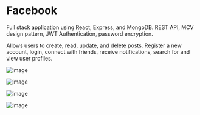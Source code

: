 # Facebook

Full stack application using React, Express, and MongoDB. REST API, MCV design pattern, JWT Authentication, password encryption.

Allows users to create, read, update, and delete posts. Register a new account, login, connect with friends, receive notifications, search for and view user profiles.

![image](https://user-images.githubusercontent.com/88868021/173198527-1d726299-0f19-4657-8c1e-4738971aa277.png)

![image](https://user-images.githubusercontent.com/88868021/173198534-9d84f57f-95dd-4f70-a659-8ec63831c1be.png)

![image](https://user-images.githubusercontent.com/88868021/173198545-688f860c-86cb-41e0-a571-afbe6efb7973.png)

![image](https://user-images.githubusercontent.com/88868021/173198555-16516488-faf5-46d7-92c2-d6ed22871a77.png)

